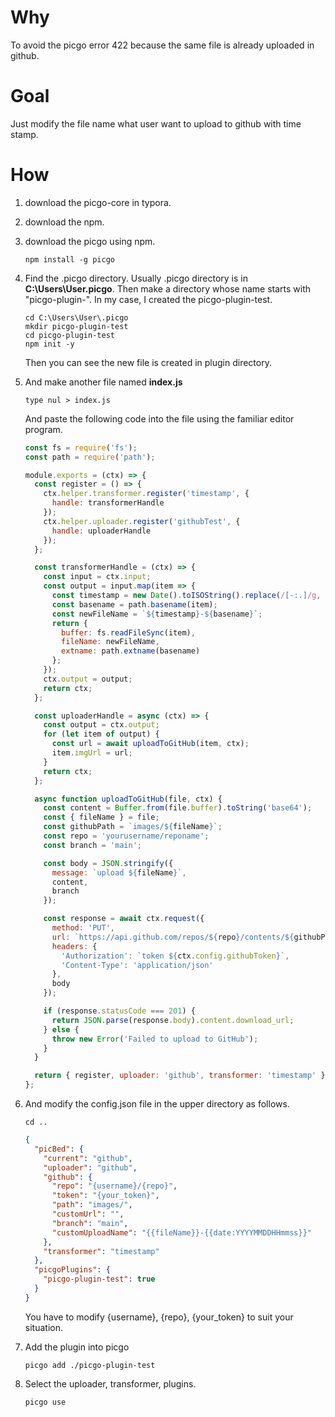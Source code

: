 # Why

To avoid the picgo error 422 because the same file is already uploaded in github.

# Goal

Just modify the file name what user want to upload to github with time stamp.

# How

1. download the picgo-core in typora.

2. download the npm.

3. download the picgo using npm.

   ```
   npm install -g picgo
   ```

4. Find the .picgo directory. Usually .picgo directory is in **C:\Users\User\.picgo**.
   Then make a directory whose name starts with "picgo-plugin-".
   In my case, I created the picgo-plugin-test.

   ```
   cd C:\Users\User\.picgo
   mkdir picgo-plugin-test
   cd picgo-plugin-test
   npm init -y
   ```

   Then you can see the new file is created in plugin directory.

5. And make another file named **index.js**

   ```
   type nul > index.js
   ```

   And paste the following code into the file using the familiar editor program.

   ```js
   const fs = require('fs');
   const path = require('path');
   
   module.exports = (ctx) => {
     const register = () => {
       ctx.helper.transformer.register('timestamp', {
         handle: transformerHandle
       });
       ctx.helper.uploader.register('githubTest', {
         handle: uploaderHandle
       });
     };
   
     const transformerHandle = (ctx) => {
       const input = ctx.input;
       const output = input.map(item => {
         const timestamp = new Date().toISOString().replace(/[-:.]/g, '');
         const basename = path.basename(item);
         const newFileName = `${timestamp}-${basename}`;
         return {
           buffer: fs.readFileSync(item),
           fileName: newFileName,
           extname: path.extname(basename)
         };
       });
       ctx.output = output;
       return ctx;
     };
   
     const uploaderHandle = async (ctx) => {
       const output = ctx.output;
       for (let item of output) {
         const url = await uploadToGitHub(item, ctx);
         item.imgUrl = url;
       }
       return ctx;
     };
   
     async function uploadToGitHub(file, ctx) {
       const content = Buffer.from(file.buffer).toString('base64');
       const { fileName } = file;
       const githubPath = `images/${fileName}`;
       const repo = 'yourusername/reponame';
       const branch = 'main';
   
       const body = JSON.stringify({
         message: `upload ${fileName}`,
         content,
         branch
       });
   
       const response = await ctx.request({
         method: 'PUT',
         url: `https://api.github.com/repos/${repo}/contents/${githubPath}`,
         headers: {
           'Authorization': `token ${ctx.config.githubToken}`,
           'Content-Type': 'application/json'
         },
         body
       });
   
       if (response.statusCode === 201) {
         return JSON.parse(response.body).content.download_url;
       } else {
         throw new Error('Failed to upload to GitHub');
       }
     }
   
     return { register, uploader: 'github', transformer: 'timestamp' };
   };
   
   ```

6. And modify the config.json file in the upper directory as follows.
   ```
   cd ..
   ```

   ```json
   {
     "picBed": {
       "current": "github",
       "uploader": "github",
       "github": {
         "repo": "{username}/{repo}",
         "token": "{your_token}",
         "path": "images/",
         "customUrl": "",
         "branch": "main",
         "customUploadName": "{{fileName}}-{{date:YYYYMMDDHHmmss}}"
       },
       "transformer": "timestamp"
     },
     "picgoPlugins": {
       "picgo-plugin-test": true
     }
   }
   ```

   You have to modify {username}, {repo}, {your_token} to suit your situation.

7. Add the plugin into picgo
   ```
   picgo add ./picgo-plugin-test
   ```

8. Select the uploader, transformer, plugins.

   ```
   picgo use
   ```
